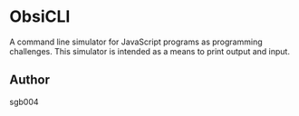 # ObsiCLI

A command line simulator for JavaScript programs as programming challenges. This simulator is intended as a means to print output and input.

## Author

sgb004
